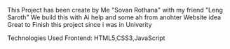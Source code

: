 This Project has been create by Me "Sovan Rothana" with my friend "Leng Saroth"
We build this with Ai help and some ah from anohter Website idea
Great to Finish this project since i was in Univerity


Technologies Used
Frontend: HTML5,CSS3,JavaScript
